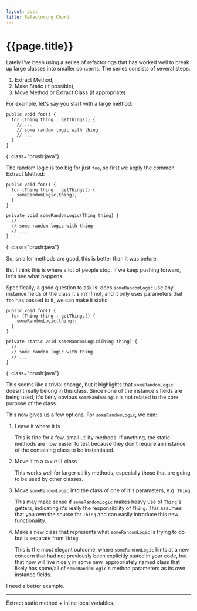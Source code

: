 ```yaml
---
layout: post
title: Refactoring Chord
---
```


{{page.title}}
==============

Lately I've been using a series of refactorings that has worked well to break up large classes into smaller concerns. The series consists of several steps:

1. Extract Method,
2. Make Static (if possible),
3. Move Method or Extract Class (if appropriate)

For example, let's say you start with a large method:

    public void foo() {
      for (Thing thing : getThings() {
        // ...
        // some random logic with thing
        // ...
      }
    }
{: class="brush:java"}

The random logic is too big for just `foo`, so first we apply the common Extract Method:

    public void foo() {
      for (Thing thing : getThings() {
        someRandomLogic(thing);
      }
    }

    private void someRandomLogic(Thing thing) {
      // ...
      // some random logic with thing
      // ...
    }
{: class="brush:java"}

So, smaller methods are good, this is better than it was before.

But I think this is where a lot of people stop. If we keep pushing forward, let's see what happens.

Specifically, a good question to ask is: does `someRandomLogic` use any instance fields of the class it's in? If not, and it only uses parameters that `foo` has passed to it, we can make it static:

    public void foo() {
      for (Thing thing : getThings() {
        someRandomLogic(thing);
      }
    }

    private static void someRandomLogic(Thing thing) {
      // ...
      // some random logic with thing
      // ...
    }
{: class="brush:java"}

This seems like a trivial change, but it highlights that `someRandomLogic` doesn't really belong in this class. Since none of the instance's fields are being used, it's fairly obvious `someRandomLogic` is not related to the core purpose of the class.

This now gives us a few options. For `someRandomLogic`, we can:

1. Leave it where it is

   This is fine for a few, small utility methods. If anything, the static methods are now easier to test because they don't require an instance of the containing class to be instantiated.

2. Move it to a `XxxUtil` class

   This works well for larger utility methods, especially those that are going to be used by other classes.

3. Move `someRandomLogic` into the class of one of it's parameters, e.g. `Thing`

   This may make sense if `someRandomLogic` makes heavy use of `Thing`'s getters, indicating it's really the responsibility of `Thing`. This assumes that you own the source for `Thing` and can easily introduce this new functionality.

4. Make a new class that represents what `someRandomLogic` is trying to do but is separate from `Thing`

   This is the most elegant outcome, where `someRandomLogic` hints at a new concern that had not previously been explicitly stated in your code, but that now will live nicely in some new, appropriately named class that likely has some/all of `someRandomLogic`'s method parameters as its own instance fields.

I need a better example.

---

Extract static method + inline local variables.
